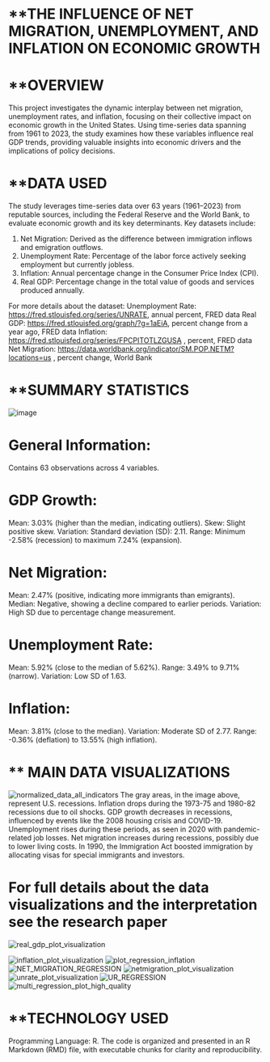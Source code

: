 # **THE INFLUENCE OF NET MIGRATION, UNEMPLOYMENT, AND INFLATION ON ECONOMIC GROWTH
# **OVERVIEW
This project investigates the dynamic interplay between net migration, unemployment rates, and inflation, focusing on their collective impact on economic growth in the United States. Using time-series data spanning from 1961 to 2023, the study examines how these variables influence real GDP trends, providing valuable insights into economic drivers and the implications of policy decisions.

# **DATA USED 
The study leverages time-series data over 63 years (1961–2023) from reputable sources, including the Federal Reserve and the World Bank, to evaluate economic growth and its key determinants. Key datasets include:
1. Net Migration: Derived as the difference between immigration inflows and emigration outflows.
2. Unemployment Rate: Percentage of the labor force actively seeking employment but currently jobless.
3. Inflation: Annual percentage change in the Consumer Price Index (CPI).
4. Real GDP: Percentage change in the total value of goods and services produced annually.

For more details about the dataset:
Unemployment Rate: https://fred.stlouisfed.org/series/UNRATE, annual percent, FRED data
Real GDP: https://fred.stlouisfed.org/graph/?g=1aEiA, percent change from a year ago, FRED data 
Inflation: https://fred.stlouisfed.org/series/FPCPITOTLZGUSA , percent, FRED data
Net Migration: https://data.worldbank.org/indicator/SM.POP.NETM?locations=us , percent change, World Bank

# **SUMMARY STATISTICS
![image](https://github.com/user-attachments/assets/082f3ab9-382d-4075-b804-c1cd72dde053)

# General Information:
   Contains 63 observations across 4 variables.
# GDP Growth:

   Mean: 3.03% (higher than the median, indicating outliers).
   Skew: Slight positive skew.
   Variation: Standard deviation (SD): 2.11.
   Range: Minimum -2.58% (recession) to maximum 7.24% (expansion).
# Net Migration:

   Mean: 2.47% (positive, indicating more immigrants than emigrants).
   Median: Negative, showing a decline compared to earlier periods.
   Variation: High SD due to percentage change measurement.
# Unemployment Rate:

   Mean: 5.92% (close to the median of 5.62%).
   Range: 3.49% to 9.71% (narrow).
   Variation: Low SD of 1.63.
# Inflation:

   Mean: 3.81% (close to the median).
   Variation: Moderate SD of 2.77.
   Range: -0.36% (deflation) to 13.55% (high inflation).

# ** MAIN DATA VISUALIZATIONS

![normalized_data_all_indicators](https://github.com/user-attachments/assets/f4f96528-ab55-45b3-8893-ef883635d005)
The gray areas, in the image above,  represent U.S. recessions. Inflation drops during the 1973-75 and 1980-82 recessions due to oil shocks. GDP growth decreases in recessions, influenced by events like the 2008 housing crisis and COVID-19. Unemployment rises during these periods, as seen in 2020 with pandemic-related job losses. Net migration increases during recessions, possibly due to lower living costs. In 1990, the Immigration Act boosted immigration by allocating visas for special immigrants and investors.
 # For full details about the data visualizations and the interpretation see the research paper
 ![real_gdp_plot_visualization](https://github.com/user-attachments/assets/a7872964-456b-420d-b6ee-4c071929959a)

![inflation_plot_visualization](https://github.com/user-attachments/assets/7fdf00d5-71df-46e8-8678-fc52f54705a5)
![plot_regression_inflation](https://github.com/user-attachments/assets/d1985d16-7f2b-4607-a653-d21fefd33533)
![NET_MIGRATION_REGRESSION](https://github.com/user-attachments/assets/5e5d2bf4-bf69-45f5-a9f5-7a1b54199c0e)
![netmigration_plot_visualization](https://github.com/user-attachments/assets/a7410d3d-9ebf-4480-b02f-f3e36c4c5bb5)
![unrate_plot_visualization](https://github.com/user-attachments/assets/8ece5151-85a1-4426-905f-a01fb2425f00)
![UR_REGRESSION](https://github.com/user-attachments/assets/981d4fc1-0624-4cd5-bf2a-06ebd2ca04a4)
![multi_regression_plot_high_quality](https://github.com/user-attachments/assets/944e5c75-951f-4675-ab0f-69c963d0a781)


# **TECHNOLOGY USED
Programming Language: R. The code is organized and presented in an R Markdown (RMD) file, with executable chunks for clarity and reproducibility.

